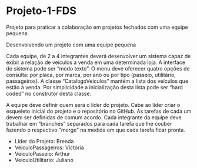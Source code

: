 # Projeto-1-FDS
Projeto para praticar a colaboração em projetos fechados com uma equipe pequena

Desenvolvendo um projeto com uma equipe pequena

Cada equipe, de 2 a 4 integrantes deverá desenvolver um sistema capaz de exibir a relação de veículos a venda em uma determinada loja.
A interface do sistema pode ser “modo texto”. 
O menu deve oferecer quatro opções de consulta: por placa, por marca, por ano ou por tipo (passeio, utilitário, passageiros).
A classe “CatalogoVeiculos” mantém a lista dos veículos que estão à venda.
Por simplicidade a inicialização desta lista pode ser “hard coded” no construtor desta classe.

A equipe deve definir quem será o líder do projeto. Cabe ao líder criar o esqueleto inicial do projeto e o repositório no GitHub. 
As tarefas de cada um devem ser definidas de comum acordo. 
Cada integrante da equipe deve trabalhar em “branches” separados para cada tarefa que lhe couber fazendo o respectivo “merge” na medida em que cada tarefa ficar pronta.

- Líder do Projeto: Brenda 
- VeiculoPassageiros: Victória
- VeiculoPasseio: Arthur
- VeiculoUtilitario: Juliano

